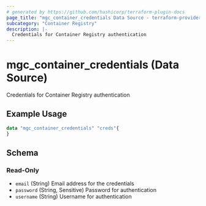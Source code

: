 ```yaml
---
# generated by https://github.com/hashicorp/terraform-plugin-docs
page_title: "mgc_container_credentials Data Source - terraform-provider-mgc"
subcategory: "Container Registry"
description: |-
  Credentials for Container Registry authentication
---
```


# mgc_container_credentials (Data Source)

Credentials for Container Registry authentication

## Example Usage

```terraform
data "mgc_container_credentials" "creds"{
}
```

<!-- schema generated by tfplugindocs -->
## Schema

### Read-Only

- `email` (String) Email address for the credentials
- `password` (String, Sensitive) Password for authentication
- `username` (String) Username for authentication

